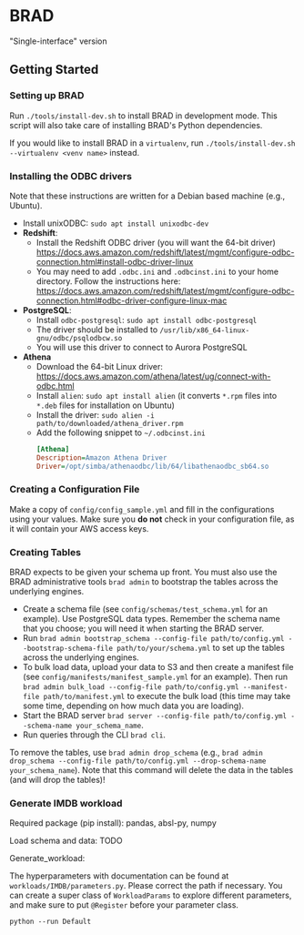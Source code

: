 # BRAD

"Single-interface" version

## Getting Started

### Setting up BRAD

Run `./tools/install-dev.sh` to install BRAD in development mode. This script
will also take care of installing BRAD's Python dependencies.

If you would like to install BRAD in a `virtualenv`, run
`./tools/install-dev.sh --virtualenv <venv name>` instead.

### Installing the ODBC drivers

Note that these instructions are written for a Debian based machine (e.g., Ubuntu).

- Install unixODBC: `sudo apt install unixodbc-dev`
- **Redshift**:
  - Install the Redshift ODBC driver (you will want the 64-bit driver)
    https://docs.aws.amazon.com/redshift/latest/mgmt/configure-odbc-connection.html#install-odbc-driver-linux
  - You may need to add `.odbc.ini` and `.odbcinst.ini` to your home directory.
    Follow the instructions here:
    https://docs.aws.amazon.com/redshift/latest/mgmt/configure-odbc-connection.html#odbc-driver-configure-linux-mac
- **PostgreSQL**:
  - Install `odbc-postgresql`: `sudo apt install odbc-postgresql`
  - The driver should be installed to `/usr/lib/x86_64-linux-gnu/odbc/psqlodbcw.so`
  - You will use this driver to connect to Aurora PostgreSQL
- **Athena**
  - Download the 64-bit Linux driver: https://docs.aws.amazon.com/athena/latest/ug/connect-with-odbc.html
  - Install `alien`: `sudo apt install alien` (it converts `*.rpm` files into `*.deb` files for installation on Ubuntu)
  - Install the driver: `sudo alien -i path/to/downloaded/athena_driver.rpm`
  - Add the following snippet to `~/.odbcinst.ini`
    ```ini
    [Athena]
    Description=Amazon Athena Driver
    Driver=/opt/simba/athenaodbc/lib/64/libathenaodbc_sb64.so
    ```

### Creating a Configuration File

Make a copy of `config/config_sample.yml` and fill in the configurations using
your values. Make sure you **do not** check in your configuration file, as it
will contain your AWS access keys.

### Creating Tables

BRAD expects to be given your schema up front. You must also use the BRAD
administrative tools `brad admin` to bootstrap the tables across the underlying
engines.

- Create a schema file (see `config/schemas/test_schema.yml` for an example). Use
  PostgreSQL data types. Remember the schema name that you choose; you will need
  it when starting the BRAD server.
- Run `brad admin bootstrap_schema --config-file path/to/config.yml
  --bootstrap-schema-file path/to/your/schema.yml` to set up the tables across the
  underlying engines.
- To bulk load data, upload your data to S3 and then create a manifest file (see
  `config/manifests/manifest_sample.yml` for an example). Then run `brad admin
  bulk_load --config-file path/to/config.yml --manifest-file
  path/to/manifest.yml` to execute the bulk load (this time may take some time,
  depending on how much data you are loading).
- Start the BRAD server `brad server --config-file path/to/config.yml
  --schema-name your_schema_name`.
- Run queries through the CLI `brad cli`.

To remove the tables, use `brad admin drop_schema` (e.g., `brad admin
drop_schema --config-file path/to/config.yml --drop-schema-name
your_schema_name`). Note that this command will delete the data in the tables
(and will drop the tables)!


### Generate IMDB workload

Required package (pip install): pandas, absl-py, numpy

Load schema and data: TODO

Generate_workload: 

The hyperparameters with documentation can be found at `workloads/IMDB/parameters.py`. 
Please correct the path if necessary. 
You can create a super class of `WorkloadParams` to explore different parameters, 
and make sure to put `@Register` before your parameter class.

```angular2html
python --run Default
```


